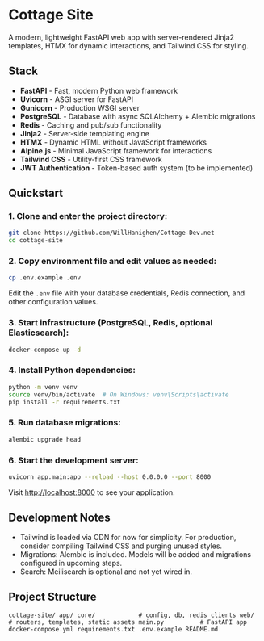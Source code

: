 # Cottage Site

A modern, lightweight FastAPI web app with server-rendered Jinja2 templates, HTMX for dynamic interactions, and Tailwind CSS for styling.

## Stack

- **FastAPI** - Fast, modern Python web framework
- **Uvicorn** - ASGI server for FastAPI
- **Gunicorn** - Production WSGI server
- **PostgreSQL** - Database with async SQLAlchemy + Alembic migrations
- **Redis** - Caching and pub/sub functionality
- **Jinja2** - Server-side templating engine
- **HTMX** - Dynamic HTML without JavaScript frameworks
- **Alpine.js** - Minimal JavaScript framework for interactions
- **Tailwind CSS** - Utility-first CSS framework
- **JWT Authentication** - Token-based auth system (to be implemented)

## Quickstart

### 1. Clone and enter the project directory:

```bash
git clone https://github.com/WillHanighen/Cottage-Dev.net
cd cottage-site
```

### 2. Copy environment file and edit values as needed:

```bash
cp .env.example .env
```

Edit the `.env` file with your database credentials, Redis connection, and other configuration values.

### 3. Start infrastructure (PostgreSQL, Redis, optional Elasticsearch):

```bash
docker-compose up -d
```

### 4. Install Python dependencies:

```bash
python -m venv venv
source venv/bin/activate  # On Windows: venv\Scripts\activate
pip install -r requirements.txt
```

### 5. Run database migrations:

```bash
alembic upgrade head
```

### 6. Start the development server:

```bash
uvicorn app.main:app --reload --host 0.0.0.0 --port 8000
```

Visit [http://localhost:8000](http://localhost:8000) to see your application.

## Development Notes

- Tailwind is loaded via CDN for now for simplicity. For production, consider compiling Tailwind CSS and purging unused styles.
- Migrations: Alembic is included. Models will be added and migrations configured in upcoming steps.
- Search: Meilisearch is optional and not yet wired in.

## Project Structure

``
cottage-site/
  app/
    core/            # config, db, redis clients
    web/             # routers, templates, static assets
    main.py          # FastAPI app
  docker-compose.yml
  requirements.txt
  .env.example
  README.md
``
